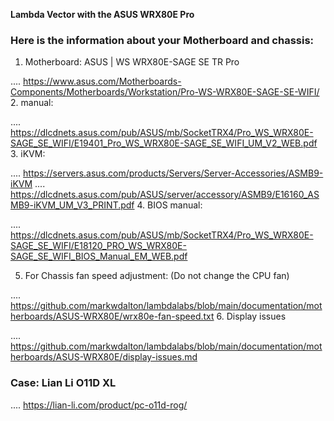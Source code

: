 **Lambda Vector with the ASUS WRX80E Pro**

### Here is the information about your Motherboard and chassis:
1. Motherboard:    ASUS | WS WRX80E-SAGE SE TR Pro

.... https://www.asus.com/Motherboards-Components/Motherboards/Workstation/Pro-WS-WRX80E-SAGE-SE-WIFI/
2. manual:

.... https://dlcdnets.asus.com/pub/ASUS/mb/SocketTRX4/Pro_WS_WRX80E-SAGE_SE_WIFI/E19401_Pro_WS_WRX80E-SAGE_SE_WIFI_UM_V2_WEB.pdf 
3. iKVM:

.... https://servers.asus.com/products/Servers/Server-Accessories/ASMB9-iKVM
.... https://dlcdnets.asus.com/pub/ASUS/server/accessory/ASMB9/E16160_ASMB9-iKVM_UM_V3_PRINT.pdf
4. BIOS manual:

.... https://dlcdnets.asus.com/pub/ASUS/mb/SocketTRX4/Pro_WS_WRX80E-SAGE_SE_WIFI/E18120_PRO_WS_WRX80E-SAGE_SE_WIFI_BIOS_Manual_EM_WEB.pdf
 
5. For Chassis fan speed adjustment: (Do not change the CPU fan)

.... https://github.com/markwdalton/lambdalabs/blob/main/documentation/motherboards/ASUS-WRX80E/wrx80e-fan-speed.txt
6. Display issues

.... https://github.com/markwdalton/lambdalabs/blob/main/documentation/motherboards/ASUS-WRX80E/display-issues.md

### Case: Lian Li O11D XL

.... https://lian-li.com/product/pc-o11d-rog/

 


